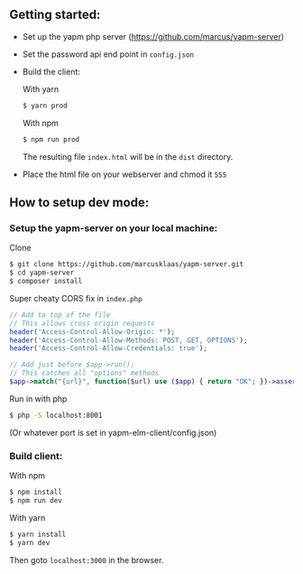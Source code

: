 ## Getting started:

- Set up the yapm php server (https://github.com/marcus/yapm-server)
- Set the password api end point in `config.json`
- Build the client:

  With yarn

  ```sh
  $ yarn prod
  ```

  With npm

  ```sh
  $ npm run prod
  ```

  The resulting file `index.html` will be in the `dist` directory.
- Place the html file on your webserver and chmod it `555`

## How to setup dev mode:

### Setup the yapm-server on your local machine:

Clone
```sh
$ git clone https://github.com/marcusklaas/yapm-server.git
$ cd yapm-server
$ composer install
```

Super cheaty CORS fix in `index.php`
```php
// Add to top of the file
// This allows cross origin requests
header('Access-Control-Allow-Origin: *');
header('Access-Control-Allow-Methods: POST, GET, OPTIONS');
header('Access-Control-Allow-Credentials: true');

// Add just before $app->run();
// This catches all "options" methods
$app->match("{url}", function($url) use ($app) { return "OK"; })->assert('url', '.*')->method("OPTIONS");
```

Run in with php
```sh
$ php -S localhost:8001
```
(Or whatever port is set in yapm-elm-client/config.json)

### Build client:

With npm

```sh
$ npm install
$ npm run dev
```

With yarn
```sh
$ yarn install
$ yarn dev
 ```

Then goto `localhost:3000` in the browser.
